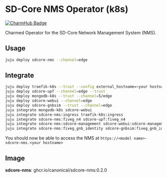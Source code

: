 # SD-Core NMS Operator (k8s)
[![CharmHub Badge](https://charmhub.io/sdcore-nms/badge.svg)](https://charmhub.io/sdcore-nms)

Charmed Operator for the SD-Core Network Management System (NMS).

## Usage

```bash
juju deploy sdcore-nms --channel=edge
```

## Integrate

```bash
juju deploy traefik-k8s --trust --config external_hostname=<your hostname> --config routing_mode=subdomain
juju deploy sdcore-upf --channel=edge --trust
juju deploy mongodb-k8s --trust --channel=5/edge
juju deploy sdcore-webui --channel=edge
juju deploy sdcore-gnbsim --trust --channel=edge
juju integrate mongodb-k8s sdcore-webui
juju integrate sdcore-nms:ingress traefik-k8s:ingress
juju integrate sdcore-nms:fiveg_n4 sdcore-upf:fiveg_n4
juju integrate sdcore-nms:sdcore-management sdcore-webui:sdcore-management
juju integrate sdcore-nms:fiveg_gnb_identity sdcore-gnbsim:fiveg_gnb_identity
```

You should now be able to access the NMS at `https://<model name>-sdcore-nms.<your hostname>`

## Image

**sdcore-nms**: ghcr.io/canonical/sdcore-nms:0.2.0
